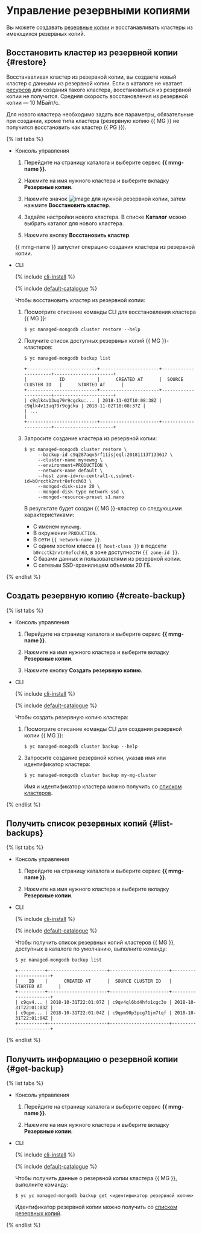 # Управление резервными копиями

Вы можете создавать [резервные копии](../concepts/backup.md) и восстанавливать кластеры из имеющихся резервных копий.


## Восстановить кластер из резервной копии {#restore}

Восстанавливая кластер из резервной копии, вы создаете новый кластер с данными из резервной копии. Если в каталоге не хватает [ресурсов](../concepts/limits.md) для создания такого кластера, восстановиться из резервной копии не получится. Средняя скорость восстановления из резервной копии — 10 МБайт/с.

Для нового кластера необходимо задать все параметры, обязательные при создании, кроме типа кластера (резервную копию {{ MG }} не получится восстановить как кластер {{ PG }}).

{% list tabs %}

- Консоль управления
  
  1. Перейдите на страницу каталога и выберите сервис **{{ mmg-name }}**.
  
  1. Нажмите на имя нужного кластера и выберите вкладку **Резервные копии**.
  
  1. Нажмите значок ![image](../../_assets/dots.svg) для нужной резервной копии, затем нажмите **Восстановить кластер**.
    
  1. Задайте настройки нового кластера. В списке **Каталог** можно выбрать каталог для нового кластера.
  
  1. Нажмите кнопку **Восстановить кластер**.
  
  {{ mmg-name }} запустит операцию создания кластера из резервной копии.
  
- CLI
  
  {% include [cli-install](../../_includes/cli-install.md) %}
  
  {% include [default-catalogue](../../_includes/default-catalogue.md) %}
  
  Чтобы восстановить кластер из резервной копии:
  
  1. Посмотрите описание команды CLI для восстановления кластера {{ MG }}:
  
      ```
      $ yc managed-mongodb cluster restore --help
      ```
  
  1. Получите список доступных резервных копий {{ MG }}-кластеров:
  
      ```
      $ yc managed-mongodb backup list
      
      +--------------------------+----------------------+----------------------+----------------------+
      |            ID            |      CREATED AT      |  SOURCE CLUSTER ID   |      STARTED AT      |
      +--------------------------+----------------------+----------------------+----------------------+
      | c9qlk4v13uq79r9cgcku:... | 2018-11-02T10:08:38Z | c9qlk4v13uq79r9cgcku | 2018-11-02T10:08:37Z |
      | ...                                                                                           |
      +--------------------------+----------------------+----------------------+----------------------+
      ```
  
  1. Запросите создание кластера из резервной копии:
  
      ```
      $ yc managed-mongodb cluster restore \
           --backup-id c9q287aqv5rf11isjeql:20181113T133617 \
           --cluster-name mynewmg \
           --environment=PRODUCTION \
           --network-name default \
           --host zone-id=ru-central1-c,subnet-id=b0rcctk2rvtr8efcch63 \
           --mongod-disk-size 20 \
           --mongod-disk-type network-ssd \
           --mongod-resource-preset s1.nano
      ```
  
      В результате будет создан {{ MG }}-кластер со следующими характеристиками:
      
      
      
      - С именем `mynewmg`.
      - В окружении `PRODUCTION`.
      - В сети `{{ network-name }}`.
      - С одним хостом класса `{{ host-class }}` в подсети `b0rcctk2rvtr8efcch63`, в зоне доступности `{{ zone-id }}`.
      - С базами данных и пользователями из резервной копии.
      - С сетевым SSD-хранилищем объемом 20 ГБ.
  
{% endlist %}


## Создать резервную копию {#create-backup}

{% list tabs %}

- Консоль управления
  
  1. Перейдите на страницу каталога и выберите сервис **{{ mmg-name }}**.
  
  1. Нажмите на имя нужного кластера и выберите вкладку **Резервные копии**.
  
  1. Нажмите кнопку **Создать резервную копию**.
  
- CLI
  
  {% include [cli-install](../../_includes/cli-install.md) %}
  
  {% include [default-catalogue](../../_includes/default-catalogue.md) %}
  
  Чтобы создать резервную копию кластера:
  
  1. Посмотрите описание команды CLI для создания резервной копии {{ MG }}:
  
      ```
      $ yc managed-mongodb cluster backup --help
      ```
  
  1. Запросите создание резервной копии, указав имя или идентификатор кластера:
  
      ```
      $ yc managed-mongodb cluster backup my-mg-cluster
      ```
  
      Имя и идентификатор кластера можно получить со [списком кластеров](cluster-list.md#list-clusters).
  
{% endlist %}


## Получить список резервных копий {#list-backups}

{% list tabs %}

- Консоль управления
  
  1. Перейдите на страницу каталога и выберите сервис **{{ mmg-name }}**.
  
  1. Нажмите на имя нужного кластера и выберите вкладку **Резервные копии**.
  
- CLI
  
  {% include [cli-install](../../_includes/cli-install.md) %}
  
  {% include [default-catalogue](../../_includes/default-catalogue.md) %}
  
  Чтобы получить список резервных копий кластеров {{ MG }}, доступных в каталоге по умолчанию, выполните команду:
  
  ```
  $ yc managed-mongodb backup list
  
  +----------+----------------------+----------------------+----------------------+
  |    ID    |      CREATED AT      |  SOURCE CLUSTER ID   |      STARTED AT      |
  +----------+----------------------+----------------------+----------------------+
  | c9qv4... | 2018-10-31T22:01:07Z | c9qv4ql6bd4hfo1cgc3o | 2018-10-31T22:01:03Z |
  | c9qpm... | 2018-10-31T22:01:04Z | c9qpm90p3pcg71jm7tqf | 2018-10-31T22:01:04Z |
  +----------+----------------------+----------------------+----------------------+
  ```
  
{% endlist %}


## Получить информацию о резервной копии {#get-backup}

{% list tabs %}

- Консоль управления
  
  1. Перейдите на страницу каталога и выберите сервис **{{ mmg-name }}**.
  
  2. Нажмите на имя нужного кластера и выберите вкладку **Резервные копии**.
  
- CLI
  
  {% include [cli-install](../../_includes/cli-install.md) %}
  
  {% include [default-catalogue](../../_includes/default-catalogue.md) %}
  
  Чтобы получить данные о резервной копии кластера {{ MG }}, выполните команду:
  
  ```
  $ yc yc managed-mongodb backup get <идентификатор резервной копии>
  ```
  
  Идентификатор резервной копии можно получить со [списком резервных копий](#list-backups).
  
{% endlist %}


